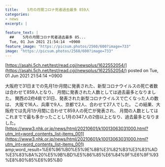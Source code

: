 ```yaml
---
title:    5月の月間コロナ死者過去最多 859人  
categories:
- news
excerpt: |
  
feature_text: |
  ##    5月の月間コロナ死者過去最多 85...
  Tue, 01 Jun 2021 21:54:14  +0900
feature_image: "https://picsum.photos/2560/600?image=733"
image: "https://picsum.photos/2560/600?image=733"
---
```


[https://asahi.5ch.net/test/read.cgi/newsplus/1622552054/](https://asahi.5ch.net/test/read.cgi/newsplus/1622552054/)
posted on Tue, 01 Jun 2021 21:54:14  +0900

<!--more-->

大阪府で31日までの先月1か月間に発表された、新型コロナウイルスの死亡者数は合わせて859人となり、 月間に発表された人数としては過去最多となりました。 関西の2府4県で31日、発表された新型コロナウイルスで亡くなった人の数は、 大阪で16人、兵庫で9人、京都で2人、合わせて27人でした。 この結果、大阪府では先月1か月間に合わせて859人の死亡が発表され、 月間の人数としてはこれまでで最も多かったことし1月の347人の2倍以上となり、過去最多となりました。 [https://www3.nhk.or.jp/news/html/20210601/k10013063031000.html?utm_int=word_contents_list-items_001](https://www3.nhk.or.jp/news/html/20210601/k10013063031000.html?utm_int=word_contents_list-items_001) amp;word_result=%E6%96%B0%E5%9E%8B%E3%82%B3%E3%83%AD%E3%83%8A%20%E5%9B%BD%E5%86%85%E6%84%9F%E6%9F%93%E8%80%85%E6%95%B0

